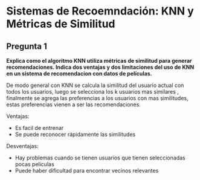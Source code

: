 # Sistemas de Recoemndación: KNN y Métricas de Similitud
## Pregunta 1
**Explica como el algoritmo KNN utiliza métricas de similitud para generar recomendaciones. Indica dos ventajas y dos limitaciones del uso de KNN en un sistema de recomendacion con datos de películas.**

De modo general con KNN se calcula la similitud del usuario actual con todos los usuarios, luego se selecciona los k usuarios mas similares , finalmente se agrega las preferencias  a los usuarios con mas similitudes, estas preferencias vienen a ser las recomendaciones.

Ventajas:
- Es facil de entrenar
- Se puede reconocer rápidamente las similitudes

Desventajas:
- Hay problemas cuando se tienen usuarios que tienen seleccionadas pocas peliculas
- Puede haber dificultad para encontrar vecinos relevantes
